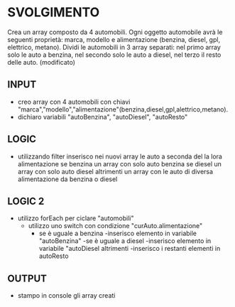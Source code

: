 # SVOLGIMENTO
Crea un array composto da 4 automobili.
Ogni oggetto automobile avrà le seguenti proprietà: marca, modello e alimentazione (benzina, diesel, gpl, elettrico, metano).
Dividi le automobili in 3 array separati: nel primo array solo le auto a benzina, nel secondo solo le auto a diesel, nel terzo il resto delle auto. (modificato) 


## INPUT
- creo array con 4 automobili con chiavi "marca","modello","alimentazione"(benzina,diesel,gpl,alettrico,metano).
- dichiaro variabili "autoBenzina", "autoDiesel", "autoResto"

## LOGIC
- utilizzando filter inserisco nei nuovi array le auto a seconda del la lora alimentazione
    se benzina un array con solo auto benzina
    se diesel un array con solo auto diesel
    altrimenti un array con le auto di diversa alimentazione da benzina o diesel

## LOGIC 2
- utilizzo forEach per ciclare "automobili"
    - utilizzo uno switch con condizione "curAuto.alimentazione"
        - se è uguale a benzina
            -inserisco elemento in variabile "autoBenzina"
        -se è uguale a diesel
            -inserisco elemento in variabile "autoDiesel
        altrimenti
            -inserisco i restanti elementi in autoResto

## OUTPUT
- stampo in console gli array creati